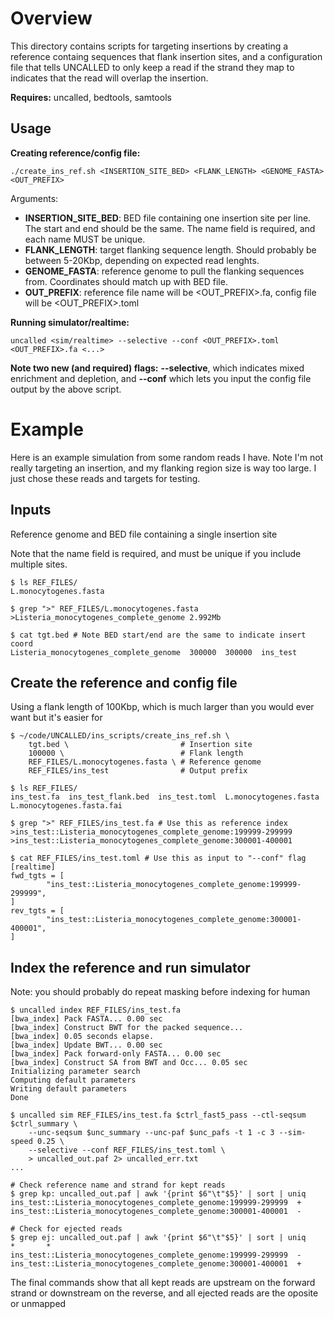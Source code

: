 # Overview

This directory contains scripts for targeting insertions by creating a reference containg sequences that flank insertion sites, and a configuration file that tells UNCALLED to only keep a read if the strand they map to indicates that the read will overlap the insertion. 

**Requires:** uncalled, bedtools, samtools

## Usage

**Creating reference/config file:** 

`./create_ins_ref.sh <INSERTION_SITE_BED> <FLANK_LENGTH> <GENOME_FASTA> <OUT_PREFIX>`

Arguments:
* **INSERTION_SITE_BED**: BED file containing one insertion site per line. The start and end should be the same. The name field is required, and each name MUST be unique.
* **FLANK_LENGTH**: target flanking sequence length. Should probably be between 5-20Kbp, depending on expected read lenghts.
* **GENOME_FASTA**: reference genome to pull the flanking sequences from. Coordinates should match up with BED file.
* **OUT_PREFIX**: reference file name will be <OUT_PREFIX>.fa, config file will be <OUT_PREFIX>.toml

**Running simulator/realtime:** 

`uncalled <sim/realtime> --selective --conf <OUT_PREFIX>.toml <OUT_PREFIX>.fa <...>`

**Note two new (and required) flags:** **--selective**, which indicates mixed enrichment and depletion, and **--conf** which lets you input the config file output by the above script.

# Example
Here is an example simulation from some random reads I have. Note I'm not really targeting an insertion, and my flanking region size is way too large. I just chose these reads and targets for testing.

## Inputs
Reference genome and BED file containing a single insertion site

Note that the name field is required, and must be unique if you include multiple sites.
```
$ ls REF_FILES/
L.monocytogenes.fasta

$ grep ">" REF_FILES/L.monocytogenes.fasta
>Listeria_monocytogenes_complete_genome 2.992Mb

$ cat tgt.bed # Note BED start/end are the same to indicate insert coord
Listeria_monocytogenes_complete_genome  300000  300000  ins_test
```

## Create the reference and config file
Using a flank length of 100Kbp, which is much larger than you would ever want but it's easier for 

```
$ ~/code/UNCALLED/ins_scripts/create_ins_ref.sh \
    tgt.bed \                         # Insertion site
    100000 \                          # Flank length
    REF_FILES/L.monocytogenes.fasta \ # Reference genome
    REF_FILES/ins_test                # Output prefix

$ ls REF_FILES/
ins_test.fa  ins_test_flank.bed  ins_test.toml  L.monocytogenes.fasta  L.monocytogenes.fasta.fai

$ grep ">" REF_FILES/ins_test.fa # Use this as reference index
>ins_test::Listeria_monocytogenes_complete_genome:199999-299999
>ins_test::Listeria_monocytogenes_complete_genome:300001-400001

$ cat REF_FILES/ins_test.toml # Use this as input to "--conf" flag
[realtime]
fwd_tgts = [
        "ins_test::Listeria_monocytogenes_complete_genome:199999-299999",
]
rev_tgts = [
        "ins_test::Listeria_monocytogenes_complete_genome:300001-400001",
]
```

## Index the reference and run simulator

Note: you should probably do repeat masking before indexing for human

```
$ uncalled index REF_FILES/ins_test.fa
[bwa_index] Pack FASTA... 0.00 sec
[bwa_index] Construct BWT for the packed sequence...
[bwa_index] 0.05 seconds elapse.
[bwa_index] Update BWT... 0.00 sec
[bwa_index] Pack forward-only FASTA... 0.00 sec
[bwa_index] Construct SA from BWT and Occ... 0.05 sec
Initializing parameter search
Computing default parameters
Writing default parameters
Done

$ uncalled sim REF_FILES/ins_test.fa $ctrl_fast5_pass --ctl-seqsum $ctrl_summary \
    --unc-seqsum $unc_summary --unc-paf $unc_pafs -t 1 -c 3 --sim-speed 0.25 \
    --selective --conf REF_FILES/ins_test.toml \
    > uncalled_out.paf 2> uncalled_err.txt
...

# Check reference name and strand for kept reads
$ grep kp: uncalled_out.paf | awk '{print $6"\t"$5}' | sort | uniq
ins_test::Listeria_monocytogenes_complete_genome:199999-299999  +
ins_test::Listeria_monocytogenes_complete_genome:300001-400001  -

# Check for ejected reads
$ grep ej: uncalled_out.paf | awk '{print $6"\t"$5}' | sort | uniq
*       *
ins_test::Listeria_monocytogenes_complete_genome:199999-299999  -
ins_test::Listeria_monocytogenes_complete_genome:300001-400001  +
```

The final commands show that all kept reads are upstream on the forward strand or downstream on the reverse, and all ejected reads are the oposite or unmapped
